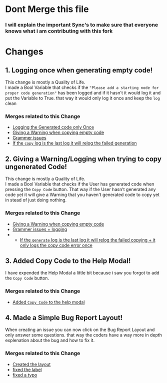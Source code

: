 # Dont Merge this file

### I will explain the important Sync's to make sure that everyone knows what i am contributing with this fork

# Changes

## 1. Logging once when generating empty code!
This change is mostly a Quality of Life.
<br>
I made a Bool Variable that checks if the `"Please add a starting node for proper code generation"` has been logged and if it hasn't it would log it and put the Variable to True. that way it would only log it once and keep the `log` clean

### Merges related to this Change
* [Logging the Generated code only Once](https://github.com/SanForgeStudio/LuaNodeEditor/commit/2da7992aa70fe42a06fb0e9298967867a5f6007b)
* [Giving a Warning when copying empty code](https://github.com/SanForgeStudio/LuaNodeEditor/commit/fd70c467d5dd5a6f81e3863a59940d283771a701)
* [Grammer issues](https://github.com/SanForgeStudio/LuaNodeEditor/commit/2b529450daffc5a8776b7da117e5f82ecb7eb5eb)
* [If the `copy` log is the last log it will relog the failed generation](https://github.com/SanForgeStudio/LuaNodeEditor/commit/206bcf246e2510ec9dfadf2d511c303b6d111977)
  
## 2. Giving a Warning/Logging when trying to copy ungenerated Code!
This change is mostly a Quality of Life.
<br>
I made a Bool Variable that checks if the User has generated code when pressing the `Copy Code` button. That way if the User hasn't generated any code yet it will give a Warning that you haven't generated code to copy yet in stead of just doing nothing.

### Merges related to this Change
* [Giving a Warning when copying empty code](https://github.com/SanForgeStudio/LuaNodeEditor/commit/fd70c467d5dd5a6f81e3863a59940d283771a701)
* [Grammer issues + logging](https://github.com/SanForgeStudio/LuaNodeEditor/commit/2b529450daffc5a8776b7da117e5f82ecb7eb5eb)
* * [If the `generate` log is the last log it will relog the failed copying + it only logs the copy code error once](https://github.com/SanForgeStudio/LuaNodeEditor/commit/206bcf246e2510ec9dfadf2d511c303b6d111977)

## 3. Added Copy Code to the Help Modal!
I have expended the Help Modal a little bit because i saw you forgot to add the `Copy Code` button.

### Merges related to this Change
* [Added `Copy Code` to the help modal](https://github.com/SanForgeStudio/LuaNodeEditor/commit/ed67272c12baa38c92f86512ea5ee9a50b32465a)

## 4. Made a Simple Bug Report Layout!
When creating an issue you can now click on the Bug Report Layout and only answer some questions. that way the coders have a way more in depth explenation about the bug and how to fix it.

### Merges related to this Change
* [Created the layout](https://github.com/SanForgeStudio/LuaNodeEditor/commit/8571053e5ff3f75c6779688c980e06faae90b59b)
* [fixed the label](https://github.com/SanForgeStudio/LuaNodeEditor/commit/35f8f8a951a1c6b1050e455cd5562b405b6c9010)
* [fixed a typo](https://github.com/SanForgeStudio/LuaNodeEditor/commit/799bfcd3b2232f4ddf7976b08183672579c7f12d)